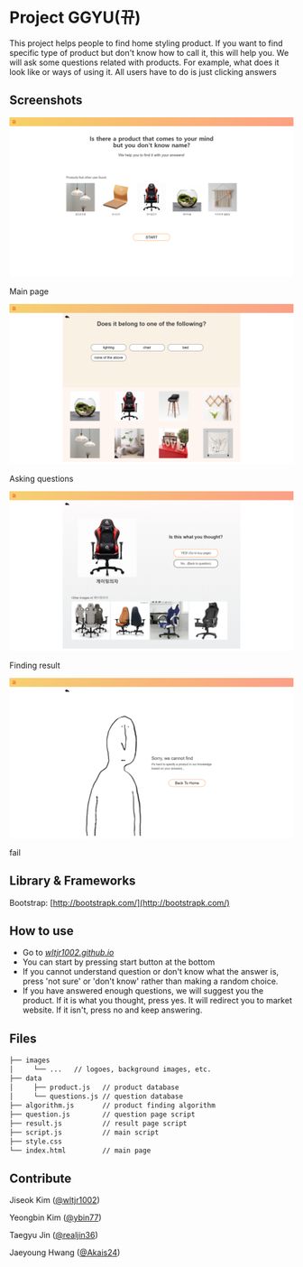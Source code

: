 # Project GGYU(뀨)

This project helps people to find home styling product. If you want to find specific type of product but don't know how to call it, this will help you. We will ask some questions related with products. For example, what does it look like or ways of using it. All users have to do is just clicking answers

## **Screenshots**

![ReadmeImage/Untitled.png](ReadmeImage/Untitled.png)

Main page

![ReadmeImage/question_view.png](ReadmeImage/question_view.png)

Asking questions

![ReadmeImage/question_view%201.png](ReadmeImage/question_view%201.png)

Finding result

![ReadmeImage/fail_view.png](ReadmeImage/fail_view.png)

fail

## Library & Frameworks

Bootstrap: [http://bootstrapk.com/](http://bootstrapk.com/)

## How to use

- Go to *[wltjr1002.github.io](http://wltjr1002.github.io)*
- You can start by pressing start button at the bottom
- If you cannot understand question or don't know what the answer is, press 'not sure' or 'don't know' rather than making a random choice.
- If you have answered enough questions, we will suggest you the product. If it is what you thought, press yes. It will redirect you to market website. If it isn't, press no and keep answering.

## Files

```
├── images
│     └── ...   // logoes, background images, etc.
├── data
│     ├── product.js   // product database
│     └── questions.js // question database
├── algorithm.js       // product finding algorithm
├── question.js        // question page script
├── result.js          // result page script
├── script.js          // main script
├── style.css          
└── index.html         // main page

```

## **Contribute**

Jiseok Kim ([@wltjr1002](https://github.com/wltjr1002))

Yeongbin Kim ([@ybin77](https://github.com/ybin77))

Taegyu Jin ([@realjin36](https://github.com/realjin36))

Jaeyoung Hwang ([@Akais24](https://github.com/Akais24))
